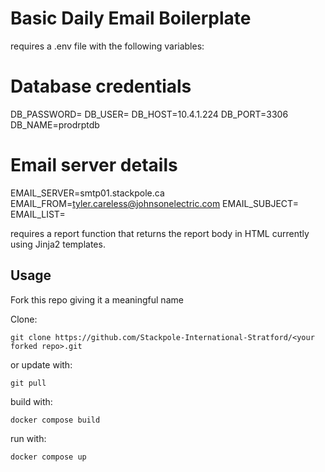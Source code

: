 # Basic Daily Email Boilerplate

requires a .env file with the following variables:
# Database credentials
DB_PASSWORD=
DB_USER=
DB_HOST=10.4.1.224
DB_PORT=3306
DB_NAME=prodrptdb

# Email server details
EMAIL_SERVER=smtp01.stackpole.ca
EMAIL_FROM=tyler.careless@johnsonelectric.com
EMAIL_SUBJECT=
EMAIL_LIST=




requires a report function that returns the report body in HTML
currently using Jinja2 templates.

## Usage

Fork this repo giving it a meaningful name

Clone:

`git clone https://github.com/Stackpole-International-Stratford/<your forked repo>.git`

or update with:

`git pull`

build with:

`docker compose build`

run with:

`docker compose up` 


